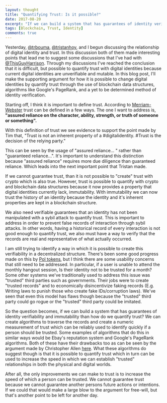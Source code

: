 ```yaml
---
layout: thought
title: "Quantifying Trust: Is it possible?"
date: 2017-08-20
excerpt: "If we can build a system that has guarantees of identity verifiability and immutability than how do we quantify trust?"
tags: [Blockchain, Trust, Identity]
comments: true
---
```


Yesterday, [@trbouma](https://twitter.com/trbouma), [@tristanhoy](https://twitter.com/tristanhoy), and I begun discussing the relationship of digital identity and trust. In this discussion both of them made interesting points that lead me to suggest some discussions that I've had with [@ThisGuyHarrison](https://twitter.com/ThisGuyHarrison). Through my discussions I've reached the conclusion that it is difficult, but possible to quantify trust with digital identities because current digital identities are unverifiable and mutable. In this blog post, I'll make the supporting argument for how it is possible to change digital identities by quantify trust through the use of blockchain data structures, algorithms like Google's PageRank, and a yet to be determined method of identity verification.

Starting off, I think it is important to define trust. According to [Merriam-Webster](https://www.merriam-webster.com/dictionary/trust) trust can be defined in a few ways. The one I want to address is, **"assured reliance on the character, ability, strength, or truth of someone or something".**

With this definition of trust we see evidence to support the point made by Tim that, "Trust is not an inherent property of a #digitalidentity. #Trust is the decision of the relying party."

This can be seen by the usage of "assured reliance... " rather than "guaranteed reliance...". It's important to understand this distinction because "assured reliance" requires more due diligence than guaranteed reliance. Which leads into the next important point that Tristan made.

If we cannot guarantee trust, than it is not possible to "create" trust with crypto which is also true. However, trust is possible to quantify with crypto and blockchain data structures because it now provides a property that digital identities currently lack, immutability. With immutability we can now trust the history of an identity because the identity and it's inherent properties are kept in a blockchain structure.

We also need verifiable guarantees that an identity has not been manipulated with a sybil attack to quantify trust. This is important to address in order to prevent false records of interaction through sybil attacks. In other words, having a historical record of every interaction is not good enough to quantify trust, we also must have a way to verify that the records are real and representative of what actually occurred.

I am still trying to identify a way in which it is possible to create this verifiability in a decentralized structure. There's been some good progress made on this by [PoI tokens](http://proofofindividuality.online/), but I think there are some usability concerns that still need to be addressed. In particular, if a user is unable to attend the monthly hangout session, Is their identity not to be trusted for a month? Some other systems we've traditionally used to address this issue was "trusted" third parties such as governments. Their jobs were to create "trusted records" and to economically disincentivize faking records (E.g. Writing laws to punish those who create fake IDs/corruption laws). We've seen that even this model has flaws though because the "trusted" third party could go rogue or the "trusted" third party could be imitated.

So the question becomes, if we can build a system that has guarantees of identity verifiability and immutability than how do we quantify trust? We can create algorithms to traverse the records and create a numeric measurement of trust which can be reliably used to identify quickly if a person should be trusted. Some examples of algorithms that do this in similar ways would be Ebay's reputation system and Google's PageRank algorithms. Both of these have their drawbacks too as can be seen by the argument made by Christopher Allen [here](http://www.lifewithalacrity.com/2005/12/collective_choi.html). What these algorithms do suggest though is that it is possible to quantify trust which in turn can be used to increase the speed in which we can establish "trusted" relationships in both the physical and digital worlds.

After all, the only improvements we can make to trust is to increase the speed of which a person can be trusted. We cannot guarantee trust because we cannot guarantee another persons future actions or intentions. If we could that would make a large blow to the argument for free-will, but that's another point to be left for another day.
